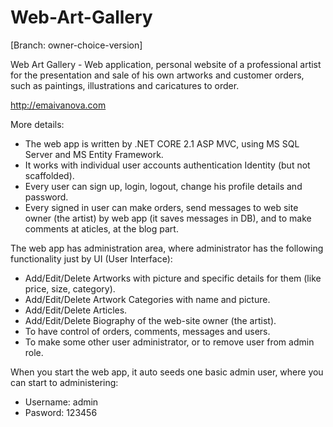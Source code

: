 # Web-Art-Gallery
[Branch: owner-choice-version]

Web Art Gallery - Web application, personal website of a professional artist for the presentation and sale of his own artworks and customer orders, such as paintings, illustrations and caricatures to order.

http://emaivanova.com

More details:
- The web app is written by .NET CORE 2.1 ASP MVC, using MS SQL Server and MS Entity Framework.
- It works with individual user accounts authentication Identity (but not scaffolded).
- Every user can sign up, login, logout, change his profile details and password.
- Every signed in user can make orders, send messages to web site owner (the artist) by web app (it saves messages in DB), and to make comments at aticles, at the blog part.

The web app has administration area, where administrator has the following functionality just by UI (User Interface):
- Add/Edit/Delete Artworks with picture and specific details for them (like price, size, category).
- Add/Edit/Delete Artwork Categories with name and picture.
- Add/Edit/Delete Articles.
- Add/Edit/Delete Biography of the web-site owner (the artist).
- To have control of orders, comments, messages and users.
- To make some other user administrator, or to remove user from admin role.

When you start the web app, it auto seeds one basic admin user, where you can start to administering:
- Username: admin
- Pasword: 123456
